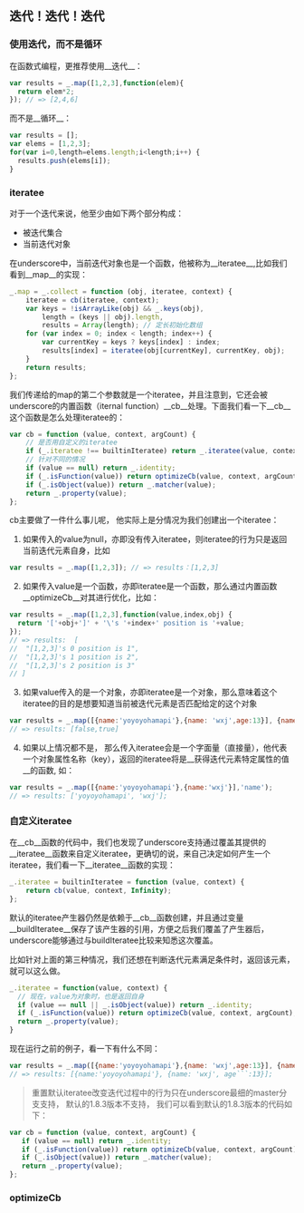 ## 迭代！迭代！迭代
### 使用迭代，而不是循环
在函数式编程，更推荐使用__迭代__：

```js
var results = _.map([1,2,3],function(elem){
  return elem*2;
}); // => [2,4,6]
```

而不是__循环__：

```js
var results = [];
var elems = [1,2,3];
for(var i=0,length=elems.length;i<length;i++) {
  results.push(elems[i]);
}
```

### iteratee

对于一个迭代来说，他至少由如下两个部分构成：

- 被迭代集合
- 当前迭代对象

在underscore中，当前迭代对象也是一个函数，他被称为__iteratee__,比如我们看到__map__的实现：

```js
_.map = _.collect = function (obj, iteratee, context) {
    iteratee = cb(iteratee, context);
    var keys = !isArrayLike(obj) && _.keys(obj),
        length = (keys || obj).length,
        results = Array(length); // 定长初始化数组
    for (var index = 0; index < length; index++) {
        var currentKey = keys ? keys[index] : index;
        results[index] = iteratee(obj[currentKey], currentKey, obj);
    }
    return results;
};

```

我们传递给的map的第二个参数就是一个iteratee，并且注意到，它还会被underscore的内置函数（iternal function）__cb__处理。下面我们看一下__cb__这个函数是怎么处理iteratee的：

```js
var cb = function (value, context, argCount) {
    // 是否用自定义的iteratee
    if (_.iteratee !== builtinIteratee) return _.iteratee(value, context);
    // 针对不同的情况
    if (value == null) return _.identity;
    if (_.isFunction(value)) return optimizeCb(value, context, argCount);
    if (_.isObject(value)) return _.matcher(value);
    return _.property(value);
};
```

cb主要做了一件什么事儿呢， 他实际上是分情况为我们创建出一个iteratee：

1. 如果传入的value为null，亦即没有传入iteratee，则iteratee的行为只是返回当前迭代元素自身，比如
```js
var results = _.map([1,2,3]); // => results：[1,2,3]
```

2. 如果传入value是一个函数，亦即iteratee是一个函数，那么通过内置函数__optimizeCb__对其进行优化，比如：
```js
var results = _.map([1,2,3],function(value,index,obj) {
  return '['+obj+']' + '\'s '+index+' position is '+value;
});
// => results:  [
//  "[1,2,3]'s 0 position is 1", 
//  "[1,2,3]'s 1 position is 2", 
//  "[1,2,3]'s 2 position is 3"
// ]
```

3. 如果value传入的是一个对象，亦即iteratee是一个对象，那么意味着这个iteratee的目的是想要知道当前被迭代元素是否匹配给定的这个对象
```js
var results = _.map([{name:'yoyoyohamapi'},{name: 'wxj',age:13}], {name: 'wxj'});
// => results: [false,true]
```

4. 如果以上情况都不是， 那么传入iteratee会是一个字面量（直接量），他代表一个对象属性名称（key），返回的iteratee将是__获得迭代元素特定属性的值__的函数, 如：
```js
var results = _.map([{name:'yoyoyohamapi'},{name:'wxj'}],'name');
// => results: ['yoyoyohamapi', 'wxj'];
```

### 自定义iteratee
在__cb__函数的代码中，我们也发现了underscore支持通过覆盖其提供的__iteratee__函数来自定义iteratee，更确切的说，来自己决定如何产生一个iteratee，我们看一下__iteratee__函数的实现：

```js
_.iteratee = builtinIteratee = function (value, context) {
    return cb(value, context, Infinity);
};
```

默认的iteratee产生器仍然是依赖于__cb__函数创建，并且通过变量__buildIteratee__保存了该产生器的引用，方便之后我们覆盖了产生器后，underscore能够通过与buildIteratee比较来知悉这次覆盖。

比如针对上面的第三种情况，我们还想在判断迭代元素满足条件时，返回该元素，就可以这么做。

```js
_.iteratee = function(value, context) {
  // 现在，value为对象时，也是返回自身  
  if (value == null || _.isObject(value)) return _.identity;
  if (_.isFunction(value)) return optimizeCb(value, context, argCount);
  return _.property(value);
}
```

现在运行之前的例子，看一下有什么不同：

```js
var results = _.map([{name:'yoyoyohamapi'},{name: 'wxj',age:13}], {name: 'wxj'});
// => results: [{name:'yoyoyohamapi'}, {name: 'wxj', age```:13}];
```

> 重置默认iteratee改变迭代过程中的行为只在underscore最细的master分支支持， 默认的1.8.3版本不支持， 我们可以看到默认的1.8.3版本的代码如下：
 ```js
var cb = function (value, context, argCount) {
    if (value == null) return _.identity;
    if (_.isFunction(value)) return optimizeCb(value, context, argCount);
    if (_.isObject(value)) return _.matcher(value);
    return _.property(value);
};
```



### optimizeCb